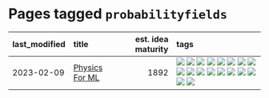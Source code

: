 # Pages tagged `probabilityfields`

|last_modified|title|est. idea maturity|tags
|:---|:---|---:|:---|
|2023-02-09|[Physics For ML](../physics_for_ml.md)|1892|[![](https://img.shields.io/badge/tag-brownianmotion-a68128)](../tags/brownianmotion.md) [![](https://img.shields.io/badge/tag-curriculum-b4243e)](../tags/curriculum.md) [![](https://img.shields.io/badge/tag-curvature-b7fb0)](../tags/curvature.md) [![](https://img.shields.io/badge/tag-education-b25b5)](../tags/education.md) [![](https://img.shields.io/badge/tag-eigenvectors-76bb24)](../tags/eigenvectors.md) [![](https://img.shields.io/badge/tag-gaugetheory-496a1)](../tags/gaugetheory.md) [![](https://img.shields.io/badge/tag-grouptheory-683f3)](../tags/grouptheory.md) [![](https://img.shields.io/badge/tag-machinelearning-96bcc)](../tags/machinelearning.md) [![](https://img.shields.io/badge/tag-manifolds-77485f)](../tags/manifolds.md) [![](https://img.shields.io/badge/tag-ode-e839f4)](../tags/ode.md) [![](https://img.shields.io/badge/tag-optimization-a9524c)](../tags/optimization.md) [![](https://img.shields.io/badge/tag-pde-b08442)](../tags/pde.md) [![](https://img.shields.io/badge/tag-physics-e6ab9)](../tags/physics.md) [![](https://img.shields.io/badge/tag-probabilityfields-abf295)](../tags/probabilityfields.md) [![](https://img.shields.io/badge/tag-quantummechanics-97a75e)](../tags/quantummechanics.md) [![](https://img.shields.io/badge/tag-relativity-29349d)](../tags/relativity.md) [![](https://img.shields.io/badge/tag-tensorcalculus-50c04b)](../tags/tensorcalculus.md) [![](https://img.shields.io/badge/tag-textbook-4072a1)](../tags/textbook.md)|